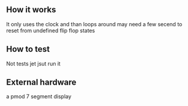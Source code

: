 <!---

This file is used to generate your project datasheet. Please fill in the information below and delete any unused
sections.

You can also include images in this folder and reference them in the markdown. Each image must be less than
512 kb in size, and the combined size of all images must be less than 1 MB.
-->

## How it works

It only uses the clock and than loops around may need a few secend to reset from undefined flip flop states

## How to test

Not tests jet jsut run it 

## External hardware

a pmod 7 segment display
